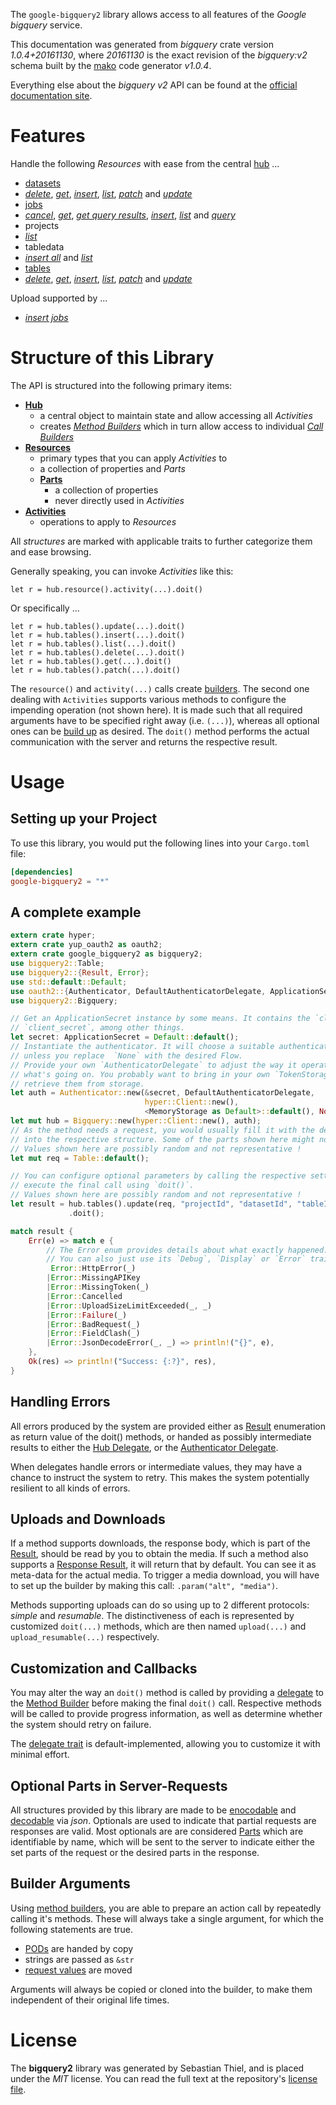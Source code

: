 <!---
DO NOT EDIT !
This file was generated automatically from 'src/mako/api/README.md.mako'
DO NOT EDIT !
-->
The `google-bigquery2` library allows access to all features of the *Google bigquery* service.

This documentation was generated from *bigquery* crate version *1.0.4+20161130*, where *20161130* is the exact revision of the *bigquery:v2* schema built by the [mako](http://www.makotemplates.org/) code generator *v1.0.4*.

Everything else about the *bigquery* *v2* API can be found at the
[official documentation site](https://cloud.google.com/bigquery/).
# Features

Handle the following *Resources* with ease from the central [hub](https://docs.rs/google-bigquery2/1.0.4+20161130/google_bigquery2/struct.Bigquery.html) ... 

* [datasets](https://docs.rs/google-bigquery2/1.0.4+20161130/google_bigquery2/struct.Dataset.html)
 * [*delete*](https://docs.rs/google-bigquery2/1.0.4+20161130/google_bigquery2/struct.DatasetDeleteCall.html), [*get*](https://docs.rs/google-bigquery2/1.0.4+20161130/google_bigquery2/struct.DatasetGetCall.html), [*insert*](https://docs.rs/google-bigquery2/1.0.4+20161130/google_bigquery2/struct.DatasetInsertCall.html), [*list*](https://docs.rs/google-bigquery2/1.0.4+20161130/google_bigquery2/struct.DatasetListCall.html), [*patch*](https://docs.rs/google-bigquery2/1.0.4+20161130/google_bigquery2/struct.DatasetPatchCall.html) and [*update*](https://docs.rs/google-bigquery2/1.0.4+20161130/google_bigquery2/struct.DatasetUpdateCall.html)
* [jobs](https://docs.rs/google-bigquery2/1.0.4+20161130/google_bigquery2/struct.Job.html)
 * [*cancel*](https://docs.rs/google-bigquery2/1.0.4+20161130/google_bigquery2/struct.JobCancelCall.html), [*get*](https://docs.rs/google-bigquery2/1.0.4+20161130/google_bigquery2/struct.JobGetCall.html), [*get query results*](https://docs.rs/google-bigquery2/1.0.4+20161130/google_bigquery2/struct.JobGetQueryResultCall.html), [*insert*](https://docs.rs/google-bigquery2/1.0.4+20161130/google_bigquery2/struct.JobInsertCall.html), [*list*](https://docs.rs/google-bigquery2/1.0.4+20161130/google_bigquery2/struct.JobListCall.html) and [*query*](https://docs.rs/google-bigquery2/1.0.4+20161130/google_bigquery2/struct.JobQueryCall.html)
* projects
 * [*list*](https://docs.rs/google-bigquery2/1.0.4+20161130/google_bigquery2/struct.ProjectListCall.html)
* tabledata
 * [*insert all*](https://docs.rs/google-bigquery2/1.0.4+20161130/google_bigquery2/struct.TabledataInsertAllCall.html) and [*list*](https://docs.rs/google-bigquery2/1.0.4+20161130/google_bigquery2/struct.TabledataListCall.html)
* [tables](https://docs.rs/google-bigquery2/1.0.4+20161130/google_bigquery2/struct.Table.html)
 * [*delete*](https://docs.rs/google-bigquery2/1.0.4+20161130/google_bigquery2/struct.TableDeleteCall.html), [*get*](https://docs.rs/google-bigquery2/1.0.4+20161130/google_bigquery2/struct.TableGetCall.html), [*insert*](https://docs.rs/google-bigquery2/1.0.4+20161130/google_bigquery2/struct.TableInsertCall.html), [*list*](https://docs.rs/google-bigquery2/1.0.4+20161130/google_bigquery2/struct.TableListCall.html), [*patch*](https://docs.rs/google-bigquery2/1.0.4+20161130/google_bigquery2/struct.TablePatchCall.html) and [*update*](https://docs.rs/google-bigquery2/1.0.4+20161130/google_bigquery2/struct.TableUpdateCall.html)


Upload supported by ...

* [*insert jobs*](https://docs.rs/google-bigquery2/1.0.4+20161130/google_bigquery2/struct.JobInsertCall.html)



# Structure of this Library

The API is structured into the following primary items:

* **[Hub](https://docs.rs/google-bigquery2/1.0.4+20161130/google_bigquery2/struct.Bigquery.html)**
    * a central object to maintain state and allow accessing all *Activities*
    * creates [*Method Builders*](https://docs.rs/google-bigquery2/1.0.4+20161130/google_bigquery2/trait.MethodsBuilder.html) which in turn
      allow access to individual [*Call Builders*](https://docs.rs/google-bigquery2/1.0.4+20161130/google_bigquery2/trait.CallBuilder.html)
* **[Resources](https://docs.rs/google-bigquery2/1.0.4+20161130/google_bigquery2/trait.Resource.html)**
    * primary types that you can apply *Activities* to
    * a collection of properties and *Parts*
    * **[Parts](https://docs.rs/google-bigquery2/1.0.4+20161130/google_bigquery2/trait.Part.html)**
        * a collection of properties
        * never directly used in *Activities*
* **[Activities](https://docs.rs/google-bigquery2/1.0.4+20161130/google_bigquery2/trait.CallBuilder.html)**
    * operations to apply to *Resources*

All *structures* are marked with applicable traits to further categorize them and ease browsing.

Generally speaking, you can invoke *Activities* like this:

```Rust,ignore
let r = hub.resource().activity(...).doit()
```

Or specifically ...

```ignore
let r = hub.tables().update(...).doit()
let r = hub.tables().insert(...).doit()
let r = hub.tables().list(...).doit()
let r = hub.tables().delete(...).doit()
let r = hub.tables().get(...).doit()
let r = hub.tables().patch(...).doit()
```

The `resource()` and `activity(...)` calls create [builders][builder-pattern]. The second one dealing with `Activities` 
supports various methods to configure the impending operation (not shown here). It is made such that all required arguments have to be 
specified right away (i.e. `(...)`), whereas all optional ones can be [build up][builder-pattern] as desired.
The `doit()` method performs the actual communication with the server and returns the respective result.

# Usage

## Setting up your Project

To use this library, you would put the following lines into your `Cargo.toml` file:

```toml
[dependencies]
google-bigquery2 = "*"
```

## A complete example

```Rust
extern crate hyper;
extern crate yup_oauth2 as oauth2;
extern crate google_bigquery2 as bigquery2;
use bigquery2::Table;
use bigquery2::{Result, Error};
use std::default::Default;
use oauth2::{Authenticator, DefaultAuthenticatorDelegate, ApplicationSecret, MemoryStorage};
use bigquery2::Bigquery;

// Get an ApplicationSecret instance by some means. It contains the `client_id` and 
// `client_secret`, among other things.
let secret: ApplicationSecret = Default::default();
// Instantiate the authenticator. It will choose a suitable authentication flow for you, 
// unless you replace  `None` with the desired Flow.
// Provide your own `AuthenticatorDelegate` to adjust the way it operates and get feedback about 
// what's going on. You probably want to bring in your own `TokenStorage` to persist tokens and
// retrieve them from storage.
let auth = Authenticator::new(&secret, DefaultAuthenticatorDelegate,
                              hyper::Client::new(),
                              <MemoryStorage as Default>::default(), None);
let mut hub = Bigquery::new(hyper::Client::new(), auth);
// As the method needs a request, you would usually fill it with the desired information
// into the respective structure. Some of the parts shown here might not be applicable !
// Values shown here are possibly random and not representative !
let mut req = Table::default();

// You can configure optional parameters by calling the respective setters at will, and
// execute the final call using `doit()`.
// Values shown here are possibly random and not representative !
let result = hub.tables().update(req, "projectId", "datasetId", "tableId")
             .doit();

match result {
    Err(e) => match e {
        // The Error enum provides details about what exactly happened.
        // You can also just use its `Debug`, `Display` or `Error` traits
         Error::HttpError(_)
        |Error::MissingAPIKey
        |Error::MissingToken(_)
        |Error::Cancelled
        |Error::UploadSizeLimitExceeded(_, _)
        |Error::Failure(_)
        |Error::BadRequest(_)
        |Error::FieldClash(_)
        |Error::JsonDecodeError(_, _) => println!("{}", e),
    },
    Ok(res) => println!("Success: {:?}", res),
}

```
## Handling Errors

All errors produced by the system are provided either as [Result](https://docs.rs/google-bigquery2/1.0.4+20161130/google_bigquery2/enum.Result.html) enumeration as return value of 
the doit() methods, or handed as possibly intermediate results to either the 
[Hub Delegate](https://docs.rs/google-bigquery2/1.0.4+20161130/google_bigquery2/trait.Delegate.html), or the [Authenticator Delegate](https://docs.rs/yup-oauth2/*/yup_oauth2/trait.AuthenticatorDelegate.html).

When delegates handle errors or intermediate values, they may have a chance to instruct the system to retry. This 
makes the system potentially resilient to all kinds of errors.

## Uploads and Downloads
If a method supports downloads, the response body, which is part of the [Result](https://docs.rs/google-bigquery2/1.0.4+20161130/google_bigquery2/enum.Result.html), should be
read by you to obtain the media.
If such a method also supports a [Response Result](https://docs.rs/google-bigquery2/1.0.4+20161130/google_bigquery2/trait.ResponseResult.html), it will return that by default.
You can see it as meta-data for the actual media. To trigger a media download, you will have to set up the builder by making
this call: `.param("alt", "media")`.

Methods supporting uploads can do so using up to 2 different protocols: 
*simple* and *resumable*. The distinctiveness of each is represented by customized 
`doit(...)` methods, which are then named `upload(...)` and `upload_resumable(...)` respectively.

## Customization and Callbacks

You may alter the way an `doit()` method is called by providing a [delegate](https://docs.rs/google-bigquery2/1.0.4+20161130/google_bigquery2/trait.Delegate.html) to the 
[Method Builder](https://docs.rs/google-bigquery2/1.0.4+20161130/google_bigquery2/trait.CallBuilder.html) before making the final `doit()` call. 
Respective methods will be called to provide progress information, as well as determine whether the system should 
retry on failure.

The [delegate trait](https://docs.rs/google-bigquery2/1.0.4+20161130/google_bigquery2/trait.Delegate.html) is default-implemented, allowing you to customize it with minimal effort.

## Optional Parts in Server-Requests

All structures provided by this library are made to be [enocodable](https://docs.rs/google-bigquery2/1.0.4+20161130/google_bigquery2/trait.RequestValue.html) and 
[decodable](https://docs.rs/google-bigquery2/1.0.4+20161130/google_bigquery2/trait.ResponseResult.html) via *json*. Optionals are used to indicate that partial requests are responses 
are valid.
Most optionals are are considered [Parts](https://docs.rs/google-bigquery2/1.0.4+20161130/google_bigquery2/trait.Part.html) which are identifiable by name, which will be sent to 
the server to indicate either the set parts of the request or the desired parts in the response.

## Builder Arguments

Using [method builders](https://docs.rs/google-bigquery2/1.0.4+20161130/google_bigquery2/trait.CallBuilder.html), you are able to prepare an action call by repeatedly calling it's methods.
These will always take a single argument, for which the following statements are true.

* [PODs][wiki-pod] are handed by copy
* strings are passed as `&str`
* [request values](https://docs.rs/google-bigquery2/1.0.4+20161130/google_bigquery2/trait.RequestValue.html) are moved

Arguments will always be copied or cloned into the builder, to make them independent of their original life times.

[wiki-pod]: http://en.wikipedia.org/wiki/Plain_old_data_structure
[builder-pattern]: http://en.wikipedia.org/wiki/Builder_pattern
[google-go-api]: https://github.com/google/google-api-go-client

# License
The **bigquery2** library was generated by Sebastian Thiel, and is placed 
under the *MIT* license.
You can read the full text at the repository's [license file][repo-license].

[repo-license]: https://github.com/Byron/google-apis-rsblob/master/LICENSE.md
